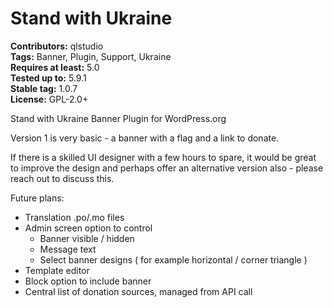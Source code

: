 # Stand with Ukraine #
**Contributors:** qlstudio  
**Tags:** Banner, Plugin, Support, Ukraine  
**Requires at least:** 5.0  
**Tested up to:** 5.9.1  
**Stable tag:** 1.0.7     
**License:** GPL-2.0+  

Stand with Ukraine Banner Plugin for WordPress.org

Version 1 is very basic - a banner with a flag and a link to donate.

If there is a skilled UI designer with a few hours to spare, it would be great to improve the design and perhaps offer an alternative version also - please reach out to discuss this.

Future plans:

- Translation .po/.mo files
- Admin screen option to control
	- Banner visible / hidden
	- Message text
	- Select banner designs ( for example horizontal / corner triangle )
- Template editor
- Block option to include banner
- Central list of donation sources, managed from API call
